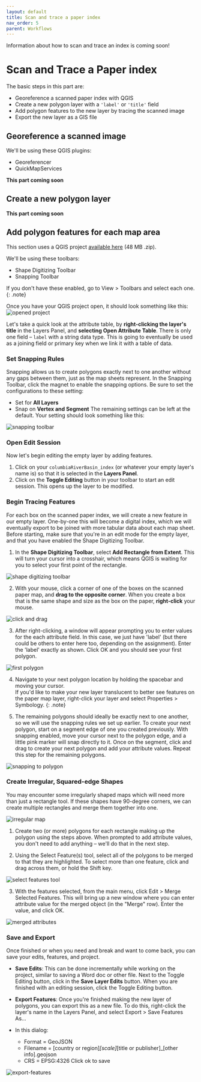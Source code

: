 ```yaml
---
layout: default
title: Scan and trace a paper index
nav_order: 5
parent: Workflows
---
```

Information about how to scan and trace an index is coming soon!
<!--
Electronic Index: No
Paper map Index: Yes
Rectiliear Grid: No

This should be done if the grid is not rectilinear grids and there is a paper map index. If the grid is rectilinear, then you can [create a grid](#) with QGIS. If the grid is not rectilinear and there is no paper map index:


- if it has lat long at the corners: [create spreadsheet with lat and long columns](#)
- if it does not have lat long at the corners, then use geojson.io or QGIS to [create the index manually](#)
-->

# Scan and Trace a Paper index

The basic steps in this part are:
- Georeference a scanned paper index with QGIS
- Create a new polygon layer with a <code>'label'</code> or <code>'title'</code> field
- Add polygon features to the new layer by tracing the scanned image
- Export the new layer as a GIS file

## Georeference a scanned image
We'll be using these QGIS plugins:
- Georeferencer
- QuickMapServices

**This part coming soon**
## Create a new polygon layer
**This part coming soon**
## Add polygon features for each map area
This section uses a QGIS project [available here](https://drive.google.com/file/d/18bZS1sqoM4F9SjEmoxy4i0MSdyurm5qp/view?usp=sharing) (48 MB .zip).

We'll be using these toolbars:
- Shape Digitizing Toolbar
- Snapping Toolbar

If you don't have these enabled, go to View > Toolbars and select each one.
{: .note}

Once you have your QGIS project open, it should look something like this:
![opened project](img/opened-scan-proj.png "opened project")

Let's take a quick look at the attribute table, by **right-clicking the layer's title** in the Layers Panel, and **selecting Open Attribute Table**. There is only one field – ``label`` with a string data type. This is going to eventually be used as a joining field or primary key when we link it with a table of data.

### Set Snapping Rules
Snapping allows us to create polygons exactly next to one another without any gaps between them, just as the map sheets represent. In the Snapping Toolbar, click the magnet to enable the snapping options. Be sure to set the configurations to these setting:
- Set for **All Layers**
- Snap on **Vertex and Segment**
The remaining settings can be left at the default. Your setting should look something like this:    

![snapping toolbar](img/snapping-toolbar.png "snapping toolbar")

### Open Edit Session

Now let's begin editing the empty layer by adding features.
1. Click on your ``columbiaRiverBasin_index`` (or whatever your empty layer's name is) so that it is selected in the **Layers Panel**.
2. Click on the **Toggle Editing** button in your toolbar to start an edit session. This opens up the layer to be modified.

### Begin Tracing Features

For each box on the scanned paper index, we will create a new feature in our empty layer. One-by-one this will become a digital index, which we will eventually export to be joined with more tabular data about each map sheet. Before starting, make sure that you're in an edit mode for the empty layer, and that you have enabled the Shape Digitizing Toolbar.

1. In the **Shape Digitizing Toolbar**, select **Add Rectangle from Extent**. This will turn your cursor into a crosshair, which means QGIS is waiting for you to select your first point of the rectangle.    

![shape digitizing toolbar](img/s-d-t.png "shape digitizing toolbar")

2. With your mouse, click a corner of one of the boxes on the scanned paper map, and **drag to the opposite corner**. When you create a box that is the same shape and size as the box on the paper, **right-click** your mouse.    

![click and drag](img/click-drag.gif "click and drag shape")

3. After right-clicking, a window will appear prompting you to enter values for the each attribute field. In this case, we just have 'label' (but there could be others to enter here too, depending on the assignment). Enter the 'label' exactly as shown. Click OK and you should see your first polygon.    

![first polygon](img/first-poly.png "first polygon")

4. Navigate to your next polygon location by holding the spacebar and moving your cursor.    
If you'd like to make your new layer translucent to better see features on the paper map layer, right-click your layer and select Properties > Symbology.
{: .note}

5. The remaining polygons should ideally be exactly next to one another, so we will use the snapping rules we set up earlier. To create your next polygon, start on a segment edge of one you created previously. With snapping enabled, move your cursor next to the polygon edge, and a little pink marker will snap directly to it. Once on the segment, click and drag to create your next polygon and add your attribute values. Repeat this step for the remaining polygons.     

![snapping to polygon](img/snap.gif "snapping to polygon")

### Create Irregular, Squared-edge Shapes

You may encounter some irregularly shaped maps which will need more than just a rectangle tool. If these shapes have 90-degree corners, we can create multiple rectangles and merge them together into one.     

![irregular map](img/irregular-map.png "irregular map")

1. Create two (or more) polygons for each rectangle making up the polygon using the steps above. When prompted to add attribute values, you don't need to add anything – we'll do that in the next step.

2. Using the Select Feature(s) tool, select all of the polygons to be merged to that they are highlighted. To select more than one feature, click and drag across them, or hold the Shift key.    

![select features tool](img/select-tool.png "select features tool")

3. With the features selected, from the main menu, click Edit > Merge Selected Features. This will bring up a new window where you can enter attribute value for the merged object (in the "Merge" row). Enter the value, and click OK.   

![merged attributes](img/merged-attributes.png "merged attributes")

### Save and Export

Once finished or when you need and break and want to come back, you can save your edits, features, and project.

- **Save Edits**: This can be done incrementally while working on the project, similar to saving a Word doc or other file. Next to the Toggle Editing button, click in the **Save Layer Edits** button. When you are finished with an editing session, click the Toggle Editing button.

- **Export Features**: Once you're finished making the new layer of polygons, you can export this as a new file. To do this, right-click the layer's name in the Layers Panel, and select Export > Save Features As...

- In this dialog:
    - Format = GeoJSON
    - Filename = [country or region]_[scale]_[title or publisher]_[other info].geojson
    - CRS = EPSG:4326
  Click ok to save    

![export-features](img/export-features.png "export features")
